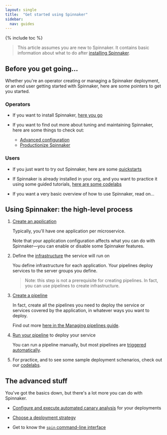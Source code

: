 ```yaml
---
layout: single
title:  "Get started using Spinnaker"
sidebar:
  nav: guides
---
```


{% include toc %}

> This article assumes you are new to Spinnaker. It contains basic information
> about what to do after [installing Spinnaker](/setup/install/).

## Before you get going...

Whether you're an operator creating or managing a Spinnaker deployment, or an
end user getting started with Spinnaker, here are some pointers to get you
started.

### Operators

* If you want to install Spinnaker, [here you go](/setup/install/)

* If you want to find out more about tuning and maintaining Spinnaker, here are
some things to check out:

  - [Advanced configuration](/setup/other_config/)
  - [Productionize Spinnaker](/setup/productionize/)

### Users

* If you just want to try out Spinnaker, here are some
[quickstarts](/setup/quickstart/)

* If Spinnaker is already installed in your org, and you want to practice it
using some guided tutorials, [here are some
codelabs](/guides/tutorials/codelabs/)

* If you want a very basic overview of how to use Spinnaker, read on...

## Using Spinnaker: the high-level process

<!--
Notes:
* For step 2, this isn't quite right: many people are going to want to use
pipelines to create infrastructure. Creating infrastructure manually, using the
ui, is optional, and I can go straight to creating a pipeline.

So, it's more like

1. Create an application
2. Do all of this other stuff
(unordered list...)
* pipelines
* create infrastructure, which can be done inside the pipeline
* deploy


Further, examine who is reading this.
Right now I'm, possibly erroneously, jumping here from the end of install. But
this page is for *users*, not operators. In most cases it's the operators who
will install, and the devs who will use. There can be devops overlap, but we
need to keep the roles distinct.
This can be more fully solved when I create a separate ops guide*
Mean time, I need to somehow make this delineation clearer.



* some of the things lw mentioned that operators will/might be doing, post
install...
  - setting up pipeline templates
  -

-->



1. [Create an application](/guides/user/applications/)

   Typically, you'll have one application per microservice.

   Note that your application configuration affects what you can do with
   Spinnaker&mdash;you can enable or disable some Spinnaker features.

1. Define the [infrastructure](/concepts/) the service will run on

   You define infrastructure for each application. Your pipelines deploy
   services to the server groups you define.

   > Note: this step is not a prerequisite for creating pipelines. In fact, you
   > can use pipelines to create infrastructure.

1. [Create a pipeline](/guides/user/pipeline/managing-pipelines/)

   In fact, create all the pipelines you need to deploy the service or services
   covered by the application, in whatever ways you want to deploy.

   Find out more [here in the Managing pipelines
   guide](/guides/user/pipeline/managing-pipelines/).  

1. [Run your pipeline](/guides/user/pipeline/triggers/) to deploy your service

   You can run a pipeline manually, but most pipelines are [triggered
   automatically](/guides/user/pipeline/triggers/).

1. For practice, and to see some sample deployment schenarios, check out our
[codelabs](/guides/tutorials/codelabs/).

## The advanced stuff

You've got the basics down, but there's a lot more you can do with Spinnaker.

* [Configure and execute automated canary analysis](/guides/user/canary/)
for your deployments

* [Choose a deployment strategy](/concepts/#deployment-strategies)

* Get to know the [`spin` command-line interface](/guides/spin/cli/)
